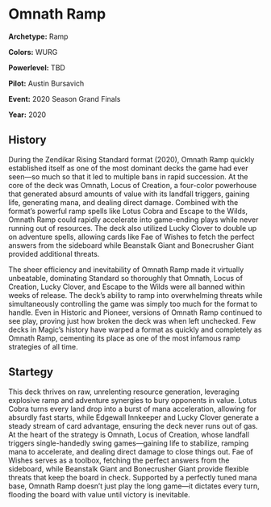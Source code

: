 # Omnath Ramp

**Archetype:** Ramp

**Colors:** WURG

**Powerlevel:** TBD

**Pilot:** Austin Bursavich

**Event:** 2020 Season Grand Finals

**Year:** 2020

## History

During the Zendikar Rising Standard format (2020), Omnath Ramp quickly established itself as one of the most dominant decks the game had ever seen—so much so that it led to multiple bans in rapid succession. At the core of the deck was Omnath, Locus of Creation, a four-color powerhouse that generated absurd amounts of value with its landfall triggers, gaining life, generating mana, and dealing direct damage. Combined with the format’s powerful ramp spells like Lotus Cobra and Escape to the Wilds, Omnath Ramp could rapidly accelerate into game-ending plays while never running out of resources. The deck also utilized Lucky Clover to double up on adventure spells, allowing cards like Fae of Wishes to fetch the perfect answers from the sideboard while Beanstalk Giant and Bonecrusher Giant provided additional threats.

The sheer efficiency and inevitability of Omnath Ramp made it virtually unbeatable, dominating Standard so thoroughly that Omnath, Locus of Creation, Lucky Clover, and Escape to the Wilds were all banned within weeks of release. The deck’s ability to ramp into overwhelming threats while simultaneously controlling the game was simply too much for the format to handle. Even in Historic and Pioneer, versions of Omnath Ramp continued to see play, proving just how broken the deck was when left unchecked. Few decks in Magic’s history have warped a format as quickly and completely as Omnath Ramp, cementing its place as one of the most infamous ramp strategies of all time.

## Startegy

This deck thrives on raw, unrelenting resource generation, leveraging explosive ramp and adventure synergies to bury opponents in value. Lotus Cobra turns every land drop into a burst of mana acceleration, allowing for absurdly fast starts, while Edgewall Innkeeper and Lucky Clover generate a steady stream of card advantage, ensuring the deck never runs out of gas. At the heart of the strategy is Omnath, Locus of Creation, whose landfall triggers single-handedly swing games—gaining life to stabilize, ramping mana to accelerate, and dealing direct damage to close things out. Fae of Wishes serves as a toolbox, fetching the perfect answers from the sideboard, while Beanstalk Giant and Bonecrusher Giant provide flexible threats that keep the board in check. Supported by a perfectly tuned mana base, Omnath Ramp doesn’t just play the long game—it dictates every turn, flooding the board with value until victory is inevitable.
